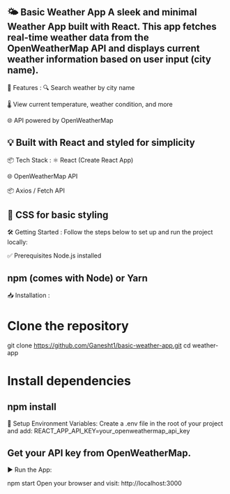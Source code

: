 

🌤️ Basic Weather App
A sleek and minimal Weather App built with React. This app fetches real-time weather data from the OpenWeatherMap API and displays current weather information based on user input (city name).
------------------------------------------------------------------------------
🚀 Features :
🔍 Search weather by city name

🌡️ View current temperature, weather condition, and more

🌐 API powered by OpenWeatherMap

💡 Built with React and styled for simplicity
-------------------------------------------------------------------------------------------
📦 Tech Stack :
⚛️ React (Create React App)

🌐 OpenWeatherMap API

📦 Axios / Fetch API

💅 CSS for basic styling
-----------------------------------------------------------------------------------------
🛠️ Getting Started :
Follow the steps below to set up and run the project locally:

✅ Prerequisites
Node.js installed

npm (comes with Node) or Yarn
-------------------------------------------------------------------------------------------
📥 Installation :
# Clone the repository
git clone https://github.com/Ganesht1/basic-weather-app.git
cd weather-app

# Install dependencies
npm install
------------------------------------------------------------------------------------------------
🔐 Setup Environment Variables:
Create a .env file in the root of your project and add:
REACT_APP_API_KEY=your_openweathermap_api_key

Get your API key from OpenWeatherMap.
--------------------------------------------------------------------------------------------
▶️ Run the App:

npm start
Open your browser and visit: http://localhost:3000
